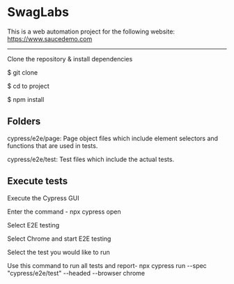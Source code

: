 # SwagLabs
This is a web automation project for the following website: https://www.saucedemo.com

---------------------------------------------------------
Clone the repository & install dependencies

$ git clone 

$ cd to project

$ npm install

Folders
---------------------------------------------------------

cypress/e2e/page: Page object files which include element selectors and functions that are used in tests.

cypress/e2e/test: Test files which include the actual tests.

Execute tests
---------------------------------------------------------

Execute the Cypress GUI

Enter the command - npx cypress open

Select E2E testing

Select Chrome and start E2E testing

Select the test you would like to run

Use this command to run all tests and report- npx cypress run --spec "cypress/e2e/test" --headed --browser chrome 
